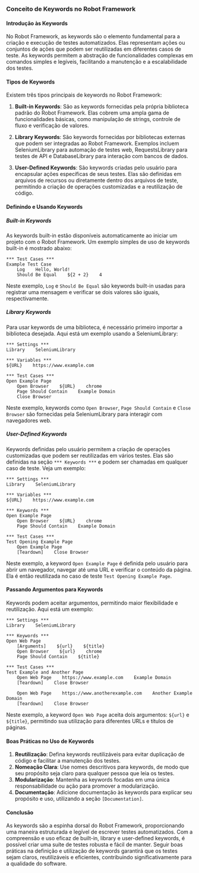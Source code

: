 ### Conceito de Keywords no Robot Framework

#### Introdução às Keywords

No Robot Framework, as keywords são o elemento fundamental para a criação e execução de testes automatizados. Elas
representam ações ou conjuntos de ações que podem ser reutilizadas em diferentes casos de teste. As keywords permitem a
abstração de funcionalidades complexas em comandos simples e legíveis, facilitando a manutenção e a escalabilidade dos
testes.

#### Tipos de Keywords

Existem três tipos principais de keywords no Robot Framework:

1. **Built-in Keywords**: São as keywords fornecidas pela própria biblioteca padrão do Robot Framework. Elas cobrem uma
   ampla gama de funcionalidades básicas, como manipulação de strings, controle de fluxo e verificação de valores.

2. **Library Keywords**: São keywords fornecidas por bibliotecas externas que podem ser integradas ao Robot Framework.
   Exemplos incluem SeleniumLibrary para automação de testes web, RequestsLibrary para testes de API e DatabaseLibrary
   para interação com bancos de dados.

3. **User-Defined Keywords**: São keywords criadas pelo usuário para encapsular ações específicas de seus testes. Elas
   são definidas em arquivos de recursos ou diretamente dentro dos arquivos de teste, permitindo a criação de operações
   customizadas e a reutilização de código.

#### Definindo e Usando Keywords

##### Built-in Keywords

As keywords built-in estão disponíveis automaticamente ao iniciar um projeto com o Robot Framework. Um exemplo simples
de uso de keywords built-in é mostrado abaixo:

```robot
*** Test Cases ***
Example Test Case
    Log    Hello, World!
    Should Be Equal    ${2 + 2}    4
```

Neste exemplo, `Log` e `Should Be Equal` são keywords built-in usadas para registrar uma mensagem e verificar se dois
valores são iguais, respectivamente.

##### Library Keywords

Para usar keywords de uma biblioteca, é necessário primeiro importar a biblioteca desejada. Aqui está um exemplo usando
a SeleniumLibrary:

```robot
*** Settings ***
Library    SeleniumLibrary

*** Variables ***
${URL}    https://www.example.com

*** Test Cases ***
Open Example Page
    Open Browser    ${URL}    chrome
    Page Should Contain    Example Domain
    Close Browser
```

Neste exemplo, keywords como `Open Browser`, `Page Should Contain` e `Close Browser` são fornecidas pela SeleniumLibrary
para interagir com navegadores web.

##### User-Defined Keywords

Keywords definidas pelo usuário permitem a criação de operações customizadas que podem ser reutilizadas em vários
testes. Elas são definidas na seção `*** Keywords ***` e podem ser chamadas em qualquer caso de teste. Veja um exemplo:

```robot
*** Settings ***
Library    SeleniumLibrary

*** Variables ***
${URL}    https://www.example.com

*** Keywords ***
Open Example Page
    Open Browser    ${URL}    chrome
    Page Should Contain    Example Domain

*** Test Cases ***
Test Opening Example Page
    Open Example Page
    [Teardown]    Close Browser
```

Neste exemplo, a keyword `Open Example Page` é definida pelo usuário para abrir um navegador, navegar até uma URL e
verificar o conteúdo da página. Ela é então reutilizada no caso de teste `Test Opening Example Page`.

#### Passando Argumentos para Keywords

Keywords podem aceitar argumentos, permitindo maior flexibilidade e reutilização. Aqui está um exemplo:

```robot
*** Settings ***
Library    SeleniumLibrary

*** Keywords ***
Open Web Page
    [Arguments]    ${url}    ${title}
    Open Browser    ${url}    chrome
    Page Should Contain    ${title}

*** Test Cases ***
Test Example and Another Page
    Open Web Page    https://www.example.com    Example Domain
    [Teardown]    Close Browser

    Open Web Page    https://www.anotherexample.com    Another Example Domain
    [Teardown]    Close Browser
```

Neste exemplo, a keyword `Open Web Page` aceita dois argumentos: `${url}` e `${title}`, permitindo sua utilização para
diferentes URLs e títulos de páginas.

#### Boas Práticas no Uso de Keywords

1. **Reutilização**: Defina keywords reutilizáveis para evitar duplicação de código e facilitar a manutenção dos testes.
2. **Nomeação Clara**: Use nomes descritivos para keywords, de modo que seu propósito seja claro para qualquer pessoa
   que leia os testes.
3. **Modularização**: Mantenha as keywords focadas em uma única responsabilidade ou ação para promover a modularização.
4. **Documentação**: Adicione documentação às keywords para explicar seu propósito e uso, utilizando a
   seção `[Documentation]`.

#### Conclusão

As keywords são a espinha dorsal do Robot Framework, proporcionando uma maneira estruturada e legível de escrever testes
automatizados. Com a compreensão e uso eficaz de built-in, library e user-defined keywords, é possível criar uma suíte
de testes robusta e fácil de manter. Seguir boas práticas na definição e utilização de keywords garantirá que os testes
sejam claros, reutilizáveis e eficientes, contribuindo significativamente para a qualidade do software.